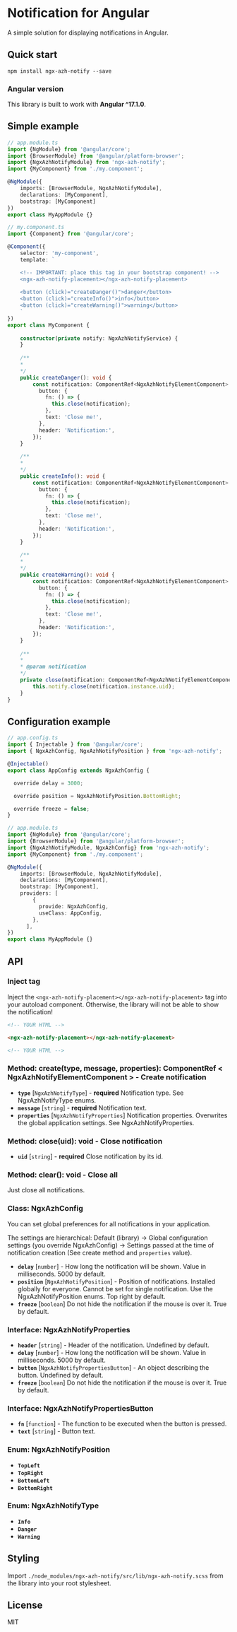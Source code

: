 # Notification for Angular

A simple solution for displaying notifications in Angular.

## Quick start

```
npm install ngx-azh-notify --save
```

### Angular version

This library is built to work with **Angular ^17.1.0**.

## Simple example

```TypeScript
// app.module.ts
import {NgModule} from '@angular/core';
import {BrowserModule} from '@angular/platform-browser';
import {NgxAzhNotifyModule} from 'ngx-azh-notify';
import {MyComponent} from './my.component';

@NgModule({
    imports: [BrowserModule, NgxAzhNotifyModule],
    declarations: [MyComponent],
    bootstrap: [MyComponent]
})
export class MyAppModule {}
```

```TypeScript
// my.component.ts
import {Component} from '@angular/core';

@Component({
    selector: 'my-component',
    template: `

    <!-- IMPORTANT: place this tag in your bootstrap component! -->
    <ngx-azh-notify-placement></ngx-azh-notify-placement>
    
    <button (click)="createDanger()">danger</button>
    <button (click)="createInfo()">info</button>
    <button (click)="createWarning()">warning</button>
    `
})
export class MyComponent {
    
    constructor(private notify: NgxAzhNotifyService) {
    }
    
    /**
    * 
    */
    public createDanger(): void {
        const notification: ComponentRef<NgxAzhNotifyElementComponent> = this.notify.create(NgxAzhNotifyType.Danger, 'This is in danger notification!', {
          button: {
            fn: () => {
              this.close(notification);
            },
            text: 'Close me!',
          },
          header: 'Notification:',
        });
    }
    
    /**
    * 
    */
    public createInfo(): void {
        const notification: ComponentRef<NgxAzhNotifyElementComponent> = this.notify.create(NgxAzhNotifyType.Info, 'This is an information notification!', {
          button: {
            fn: () => {
              this.close(notification);
            },
            text: 'Close me!',
          },
          header: 'Notification:',
        });
    }
    
    /**
    * 
    */
    public createWarning(): void {
        const notification: ComponentRef<NgxAzhNotifyElementComponent> = this.notify.create(NgxAzhNotifyType.Warning, 'This is an warning notification!', {
          button: {
            fn: () => {
              this.close(notification);
            },
            text: 'Close me!',
          },
          header: 'Notification:',
        });
    }
    
    /**
    * 
    * @param notification
    */
    private close(notification: ComponentRef<NgxAzhNotifyElementComponent>): void {
        this.notify.close(notification.instance.uid);
    }
}
```

## Configuration example

```TypeScript
// app.config.ts
import { Injectable } from '@angular/core';
import { NgxAzhConfig, NgxAzhNotifyPosition } from 'ngx-azh-notify';

@Injectable()
export class AppConfig extends NgxAzhConfig {

  override delay = 3000;

  override position = NgxAzhNotifyPosition.BottomRight;

  override freeze = false;
}
```

```TypeScript
// app.module.ts
import {NgModule} from '@angular/core';
import {BrowserModule} from '@angular/platform-browser';
import {NgxAzhNotifyModule, NgxAzhConfig} from 'ngx-azh-notify';
import {MyComponent} from './my.component';

@NgModule({
    imports: [BrowserModule, NgxAzhNotifyModule],
    declarations: [MyComponent],
    bootstrap: [MyComponent],
    providers: [
        {
          provide: NgxAzhConfig,
          useClass: AppConfig,
        },
      ],
})
export class MyAppModule {}
```

## API

### Inject tag

Inject the `<ngx-azh-notify-placement></ngx-azh-notify-placement>` tag into your autoload component. Otherwise, the library will not be able to show the notification!

```HTML
<!-- YOUR HTML -->

<ngx-azh-notify-placement></ngx-azh-notify-placement>

<!-- YOUR HTML -->
```
### Method: create(type, message, properties): ComponentRef < NgxAzhNotifyElementComponent > - Create notification

* **`type`** [`NgxAzhNotifyType`] - **required** Notification type. See NgxAzhNotifyType enums.
* **`message`** [`string`] - **required** Notification text.
* **`properties`** [`NgxAzhNotifyProperties`] Notification properties. Overwrites the global application settings. See NgxAzhNotifyProperties.

### Method: close(uid): void - Close notification

* **`uid`** [`string`] - **required** Close notification by its id.

### Method: clear(): void - Close all

Just close all notifications.

### Class: NgxAzhConfig

You can set global preferences for all notifications in your application.

The settings are hierarchical: Default (library) -> Global configuration settings (you override NgxAzhConfig) -> Settings passed at the time of notification creation (See create method and `properties` value).

* **`delay`** [`number`] - How long the notification will be shown. Value in milliseconds. 5000 by default.
* **`position`** [`NgxAzhNotifyPosition`] - Position of notifications. Installed globally for everyone. Cannot be set for single notification. Use the NgxAzhNotifyPosition enums. Top right by default.
* **`freeze`** [`boolean`] Do not hide the notification if the mouse is over it. True by default.

### Interface: NgxAzhNotifyProperties

* **`header`** [`string`] - Header of the notification. Undefined by default.
* **`delay`** [`number`] - How long the notification will be shown. Value in milliseconds. 5000 by default.
* **`button`** [`NgxAzhNotifyPropertiesButton`] - An object describing the button. Undefined by default.
* **`freeze`** [`boolean`] Do not hide the notification if the mouse is over it. True by default.

### Interface: NgxAzhNotifyPropertiesButton

* **`fn`** [`function`] - The function to be executed when the button is pressed.
* **`text`** [`string`] - Button text.

### Enum: NgxAzhNotifyPosition

* **`TopLeft`**
* **`TopRight`**
* **`BottomLeft`**
* **`BottomRight`**

### Enum: NgxAzhNotifyType

* **`Info`**
* **`Danger`**
* **`Warning`**

## Styling

Import `./node_modules/ngx-azh-notify/src/lib/ngx-azh-notify.scss` from the library into your root stylesheet.

## License

MIT

